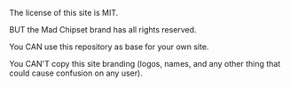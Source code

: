 <p>The license of this site is MIT. </p>
<p>BUT the Mad Chipset brand has all rights reserved.</p>
<p>You CAN use this repository as base for your own site.</p>
<p>You CAN'T copy this site branding (logos, names, and any other thing that could cause confusion on any user).</p>
